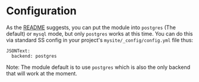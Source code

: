 # Configuration

As the [README](../../README.md) suggests, you can put the module into `postgres` (The default) or `mysql` mode, but only `postgres` works at this time. You can
do this via standard SS config in your project's `mysite/_config/config.yml` file thus:

    JSONText:
      backend: postgres


Note: The module default is to use `postgres` which is also the only backend that will work at the moment.
